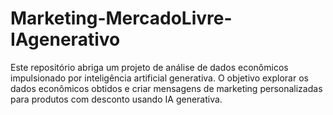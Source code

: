 # Marketing-MercadoLivre-IAgenerativo
Este repositório abriga um projeto de análise de dados econômicos impulsionado por inteligência artificial generativa. O objetivo explorar os dados econômicos obtidos e criar mensagens de marketing personalizadas para produtos com desconto usando IA generativa.
